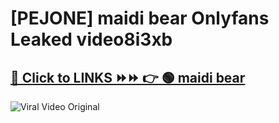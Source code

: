 
 # [PEJONE] maidi bear Onlyfans Leaked video8i3xb

## <h2><a href="https://clipsfans.com/maidi_bear&ref=git">🔗 Click to LINKS ⏩⏩ 👉 🟢 maidi bear </a></h2>

<a href="https://clipsfans.com/maidi_bear&ref=git" rel="nofollow" data-target="animated-image.originalLink"><img src="https://i.ibb.co.com/xMMVF88/686577567.gif" alt="Viral Video Original" style="max-width: 100%; display: inline-block;" data-target="animated-image.originalImage"></a>

